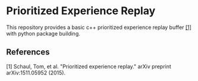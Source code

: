 # Prioritized Experience Replay

This repository provides a basic c++ prioritized experience replay buffer [[1]](#1) with python package building.


## References
<a id="1">[1]</a> 
Schaul, Tom, et al. 
"Prioritized experience replay." 
arXiv preprint arXiv:1511.05952 (2015).

